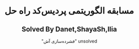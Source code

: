 <h1 align="center">
</h2> 

<div align="center">
<h1 align="center">
مسابقه الگوریتمی پردیس‌کد راه حل

</h2> 

<div align="center">

## Solved By Danet,ShayaSh,Ilia

"فشرده‌سازی آش" unsolved
</div>


